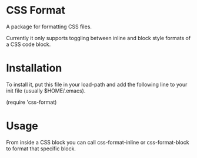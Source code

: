 # CSS Format

A package for formatting CSS files.

Currently it only supports toggling between inline and block style
formats of a CSS code block.

# Installation

To install it, put this file in your load-path and add the following
line to your init file (usually $HOME/.emacs).

(require 'css-format)

# Usage

From inside a CSS block you can call css-format-inline or
css-format-block to format that specific block.

